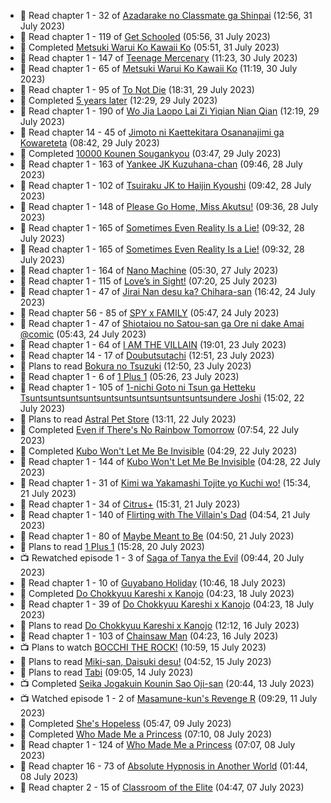 <!-- ANILIST_ACTIVITY:start -->

-   📖 Read chapter 1 - 32 of [Azadarake no Classmate ga Shinpai](https://anilist.co/manga/166117) (12:56, 31 July 2023)
-   📖 Read chapter 1 - 119 of [Get Schooled](https://anilist.co/manga/128521) (05:56, 31 July 2023)
-   📖 Completed [Metsuki Warui Ko Kawaii Ko](https://anilist.co/manga/143936) (05:51, 31 July 2023)
-   📖 Read chapter 1 - 147 of [Teenage Mercenary](https://anilist.co/manga/126297) (11:23, 30 July 2023)
-   📖 Read chapter 1 - 65 of [Metsuki Warui Ko Kawaii Ko](https://anilist.co/manga/143936) (11:19, 30 July 2023)
-   📖 Read chapter 1 - 95 of [To Not Die](https://anilist.co/manga/136099) (18:31, 29 July 2023)
-   📖 Completed [5 years later](https://anilist.co/manga/125581) (12:29, 29 July 2023)
-   📖 Read chapter 1 - 190 of [Wo Jia Laopo Lai Zi Yiqian Nian Qian](https://anilist.co/manga/146267) (12:19, 29 July 2023)
-   📖 Read chapter 14 - 45 of [Jimoto ni Kaettekitara Osananajimi ga Kowareteta](https://anilist.co/manga/150890) (08:42, 29 July 2023)
-   📖 Completed [10000 Kounen Sougankyou](https://anilist.co/manga/155112) (03:47, 29 July 2023)
-   📖 Read chapter 1 - 163 of [Yankee JK Kuzuhana-chan](https://anilist.co/manga/116822) (09:46, 28 July 2023)
-   📖 Read chapter 1 - 102 of [Tsuiraku JK to Haijin Kyoushi](https://anilist.co/manga/99737) (09:42, 28 July 2023)
-   📖 Read chapter 1 - 148 of [Please Go Home, Miss Akutsu!](https://anilist.co/manga/113501) (09:36, 28 July 2023)
-   📖 Read chapter 1 - 165 of [Sometimes Even Reality Is a Lie!](https://anilist.co/manga/113076) (09:32, 28 July 2023)
-   📖 Read chapter 1 - 165 of [Sometimes Even Reality Is a Lie!](https://anilist.co/manga/113076) (09:32, 28 July 2023)
-   📖 Read chapter 1 - 164 of [Nano Machine](https://anilist.co/manga/120980) (05:30, 27 July 2023)
-   📖 Read chapter 1 - 115 of [Love’s in Sight!](https://anilist.co/manga/107445) (07:20, 25 July 2023)
-   📖 Read chapter 1 - 47 of [Jirai Nan desu ka? Chihara-san](https://anilist.co/manga/137714) (16:42, 24 July 2023)
-   📖 Read chapter 56 - 85 of [SPY x FAMILY](https://anilist.co/manga/108556) (05:47, 24 July 2023)
-   📖 Read chapter 1 - 47 of [Shiotaiou no Satou-san ga Ore ni dake Amai @comic](https://anilist.co/manga/123130) (05:43, 24 July 2023)
-   📖 Read chapter 1 - 64 of [I AM THE VILLAIN](https://anilist.co/manga/145498) (19:01, 23 July 2023)
-   📖 Read chapter 14 - 17 of [Doubutsutachi](https://anilist.co/manga/101984) (12:51, 23 July 2023)
-   📖 Plans to read [Bokura no Tsuzuki](https://anilist.co/manga/121364) (12:50, 23 July 2023)
-   📖 Read chapter 1 - 6 of [1 Plus 1](https://anilist.co/manga/114592) (05:26, 23 July 2023)
-   📖 Read chapter 1 - 105 of [1-nichi Goto ni Tsun ga Hetteku Tsuntsuntsuntsuntsuntsuntsuntsuntsuntsuntsundere Joshi](https://anilist.co/manga/152855) (15:02, 22 July 2023)
-   📖 Plans to read [Astral Pet Store](https://anilist.co/manga/160143) (13:11, 22 July 2023)
-   📖 Completed [Even if There's No Rainbow Tomorrow](https://anilist.co/manga/130983) (07:54, 22 July 2023)
-   📖 Completed [Kubo Won't Let Me Be Invisible](https://anilist.co/manga/112981) (04:29, 22 July 2023)
-   📖 Read chapter 1 - 144 of [Kubo Won't Let Me Be Invisible](https://anilist.co/manga/112981) (04:28, 22 July 2023)
-   📖 Read chapter 1 - 31 of [Kimi wa Yakamashi Tojite yo Kuchi wo!](https://anilist.co/manga/149337) (15:34, 21 July 2023)
-   📖 Read chapter 1 - 34 of [Citrus+](https://anilist.co/manga/103884) (15:31, 21 July 2023)
-   📖 Read chapter 1 - 140 of [Flirting with The Villain's Dad](https://anilist.co/manga/117581) (04:54, 21 July 2023)
-   📖 Read chapter 1 - 80 of [Maybe Meant to Be](https://anilist.co/manga/146139) (04:50, 21 July 2023)
-   📖 Plans to read [1 Plus 1](https://anilist.co/manga/114592) (15:28, 20 July 2023)
-   📺 Rewatched episode 1 - 3 of [Saga of Tanya the Evil](https://anilist.co/anime/21613) (09:44, 20 July 2023)
-   📖 Read chapter 1 - 10 of [Guyabano Holiday](https://anilist.co/manga/105580) (10:46, 18 July 2023)
-   📖 Completed [Do Chokkyuu Kareshi x Kanojo](https://anilist.co/manga/107485) (04:23, 18 July 2023)
-   📖 Read chapter 1 - 39 of [Do Chokkyuu Kareshi x Kanojo](https://anilist.co/manga/107485) (04:23, 18 July 2023)
-   📖 Plans to read [Do Chokkyuu Kareshi x Kanojo](https://anilist.co/manga/107485) (12:12, 16 July 2023)
-   📖 Read chapter 1 - 103 of [Chainsaw Man](https://anilist.co/manga/105778) (04:23, 16 July 2023)
-   📺 Plans to watch [BOCCHI THE ROCK!](https://anilist.co/anime/130003) (10:59, 15 July 2023)
-   📖 Plans to read [Miki-san, Daisuki desu!](https://anilist.co/manga/118993) (04:52, 15 July 2023)
-   📖 Plans to read [Tabi](https://anilist.co/manga/146235) (09:05, 14 July 2023)
-   📺 Completed [Seika Jogakuin Kounin Sao Oji-san](https://anilist.co/anime/147578) (20:44, 13 July 2023)
-   📺 Watched episode 1 - 2 of [Masamune-kun's Revenge R](https://anilist.co/anime/146953) (09:29, 11 July 2023)
-   📖 Completed [She's Hopeless](https://anilist.co/manga/126944) (05:47, 09 July 2023)
-   📖 Completed [Who Made Me a Princess](https://anilist.co/manga/107521) (07:10, 08 July 2023)
-   📖 Read chapter 1 - 124 of [Who Made Me a Princess](https://anilist.co/manga/107521) (07:07, 08 July 2023)
-   📖 Read chapter 16 - 73 of [Absolute Hypnosis in Another World](https://anilist.co/manga/145575) (01:44, 08 July 2023)
-   📖 Read chapter 2 - 15 of [Classroom of the Elite](https://anilist.co/manga/94970) (04:47, 07 July 2023)

<!-- ANILIST_ACTIVITY:end -->

